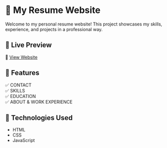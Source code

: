 # 🚀 My Resume Website  

Welcome to my personal resume website! This project showcases my skills, experience, and projects in a professional way.  

## 🌟 Live Preview  
🔗 [View Website](https://kunalkumarxyz.github.io/resume-website/)  

## 📌 Features  
✅ CONTACT  
✅ SKILLS  
✅ EDUCATION  
✅ ABOUT & WORK EXPERIENCE  

## 🔧 Technologies Used  
- HTML  
- CSS  
- JavaScript 
